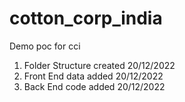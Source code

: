 # cotton_corp_india
Demo poc for cci

1. Folder Structure created 20/12/2022
2. Front End data added 20/12/2022
3. Back End code added 20/12/2022